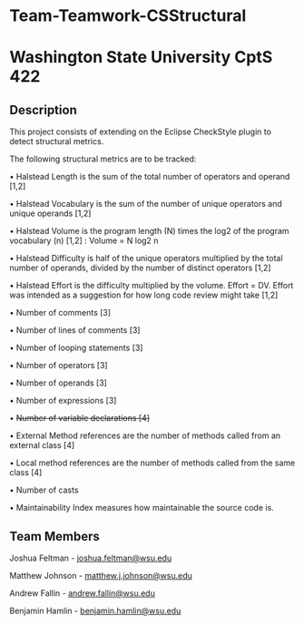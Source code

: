# Team-Teamwork-CSStructural

# Washington State University CptS 422

## Description
This project consists of extending on the Eclipse CheckStyle plugin to detect structural metrics.

The following structural metrics are to be tracked: 

• Halstead Length is the sum of the total number of operators and operand [1,2]

• Halstead Vocabulary is the sum of the number of unique operators and unique operands [1,2]

• Halstead Volume is the program length (N) times the log2 of the program vocabulary (n) [1,2] : Volume = N log2 n

• Halstead Difficulty is half of the unique operators multiplied by the total number of operands, divided by the number of distinct operators [1,2]

• Halstead Effort is the difficulty multiplied by the volume. Effort = DV. Effort was intended as a suggestion for how long code review might take [1,2]

• Number of comments [3]

• Number of lines of comments [3]

• Number of looping statements [3]

• Number of operators [3]

• Number of operands [3]

• Number of expressions [3]

• ~~Number of variable declarations [4]~~

• External Method references are the number of methods called from an external class [4]

• Local method references are the number of methods called from the same class [4]

• Number of casts

• Maintainability Index measures how maintainable the source code is.

## Team Members

Joshua Feltman - joshua.feltman@wsu.edu

Matthew Johnson - matthew.j.johnson@wsu.edu

Andrew Fallin - andrew.fallin@wsu.edu

Benjamin Hamlin - benjamin.hamlin@wsu.edu
